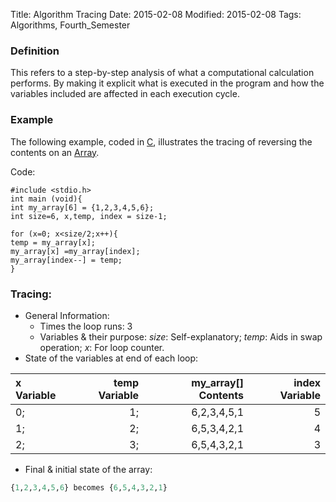 Title: Algorithm Tracing
Date: 2015-02-08 
Modified: 2015-02-08
Tags: Algorithms, Fourth_Semester


### Definition 
This refers to a step-by-step analysis of what a computational calculation performs. By making it explicit what is executed in the program and how the variables included are affected in each execution cycle. 

### Example
The following example, coded in [C]({filename}Cbasics.md), illustrates the tracing of reversing the contents on an [Array]({filename}Arrays1.md).


Code:

~~~~ {.c}
#include <stdio.h>
int main (void){
int my_array[6] = {1,2,3,4,5,6};
int size=6, x,temp, index = size-1;

for (x=0; x<size/2;x++){
temp = my_array[x];
my_array[x] =my_array[index];
my_array[index--] = temp;
}
~~~~

### Tracing:
* General Information:
    * Times the loop runs: 3
    * Variables & their purpose: _size_: Self-explanatory; *temp*: Aids in swap operation; _x_: For loop counter. 
* State of the variables at end of each loop:

| x Variable | temp Variable | my_array[] Contents | index Variable |
| :---       | ----:         | ----------:         | --:            |
| 0;         | 1;            | 6,2,3,4,5,1         | 5              |
| 1;         | 2;            | 6,5,3,4,2,1         | 4              |
| 2;         | 3;            | 6,5,4,3,2,1         | 3              |


* Final & initial state of the array:

~~~~python
{1,2,3,4,5,6} becomes {6,5,4,3,2,1}
~~~~
